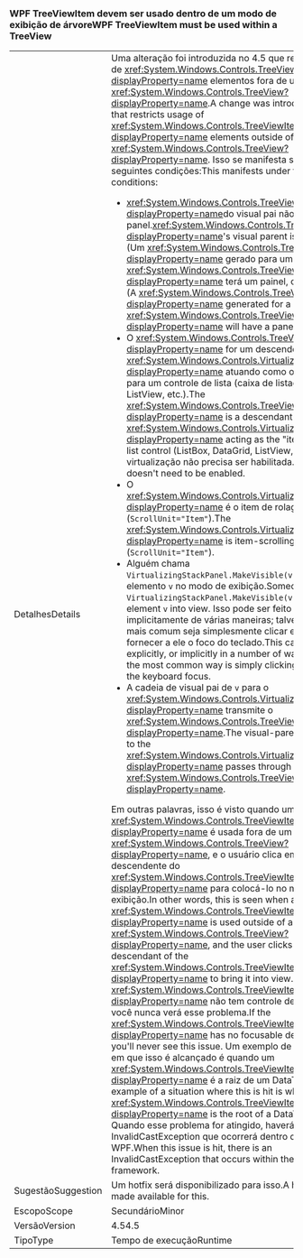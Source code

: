 ### <a name="wpf-treeviewitem-must-be-used-within-a-treeview"></a><span data-ttu-id="2ead4-101">WPF TreeViewItem devem ser usado dentro de um modo de exibição de árvore</span><span class="sxs-lookup"><span data-stu-id="2ead4-101">WPF TreeViewItem must be used within a TreeView</span></span>

|   |   |
|---|---|
|<span data-ttu-id="2ead4-102">Detalhes</span><span class="sxs-lookup"><span data-stu-id="2ead4-102">Details</span></span>|<span data-ttu-id="2ead4-103">Uma alteração foi introduzida no 4.5 que restringe o uso de <xref:System.Windows.Controls.TreeViewItem?displayProperty=name> elementos fora de um <xref:System.Windows.Controls.TreeView?displayProperty=name>.</span><span class="sxs-lookup"><span data-stu-id="2ead4-103">A change was introduced in 4.5 that restricts usage of <xref:System.Windows.Controls.TreeViewItem?displayProperty=name> elements outside of a <xref:System.Windows.Controls.TreeView?displayProperty=name>.</span></span> <span data-ttu-id="2ead4-104">Isso se manifesta sob as seguintes condições:</span><span class="sxs-lookup"><span data-stu-id="2ead4-104">This manifests under the following conditions:</span></span><ul><li><span data-ttu-id="2ead4-105"><xref:System.Windows.Controls.TreeViewItem?displayProperty=name>do visual pai não é um panel.</span><span class="sxs-lookup"><span data-stu-id="2ead4-105"><xref:System.Windows.Controls.TreeViewItem?displayProperty=name>'s visual parent is not a panel.</span></span> <span data-ttu-id="2ead4-106">(Um <xref:System.Windows.Controls.TreeViewItem?displayProperty=name> gerado para um <xref:System.Windows.Controls.TreeView?displayProperty=name> terá um painel, como seu pai)</span><span class="sxs-lookup"><span data-stu-id="2ead4-106">(A <xref:System.Windows.Controls.TreeViewItem?displayProperty=name> generated for a <xref:System.Windows.Controls.TreeView?displayProperty=name> will have a panel as its parent)</span></span></li><li><span data-ttu-id="2ead4-107">O <xref:System.Windows.Controls.TreeViewItem?displayProperty=name> for um descendente de um <xref:System.Windows.Controls.VirtualizingStackPanel?displayProperty=name> atuando como o &quot;itens host&quot; para um controle de lista (caixa de listagem, DataGrid, ListView, etc.).</span><span class="sxs-lookup"><span data-stu-id="2ead4-107">The <xref:System.Windows.Controls.TreeViewItem?displayProperty=name> is a descendant of a <xref:System.Windows.Controls.VirtualizingStackPanel?displayProperty=name> acting as the &quot;items host&quot; for a list control (ListBox, DataGrid, ListView, etc.).</span></span> <span data-ttu-id="2ead4-108">A virtualização não precisa ser habilitada.</span><span class="sxs-lookup"><span data-stu-id="2ead4-108">Virtualization doesn't need to be enabled.</span></span></li><li><span data-ttu-id="2ead4-109">O <xref:System.Windows.Controls.VirtualizingStackPanel?displayProperty=name> é o item de rolagem (<code>ScrollUnit=&quot;Item&quot;</code>).</span><span class="sxs-lookup"><span data-stu-id="2ead4-109">The <xref:System.Windows.Controls.VirtualizingStackPanel?displayProperty=name> is item-scrolling (<code>ScrollUnit=&quot;Item&quot;</code>).</span></span></li><li><span data-ttu-id="2ead4-110">Alguém chama <code>VirtualizingStackPanel.MakeVisible(v)</code> para rolar um elemento <code>v</code> no modo de exibição.</span><span class="sxs-lookup"><span data-stu-id="2ead4-110">Someone calls <code>VirtualizingStackPanel.MakeVisible(v)</code> to scroll an element <code>v</code> into view.</span></span> <span data-ttu-id="2ead4-111">Isso pode ser feito explícita ou implicitamente de várias maneiras; talvez a maneira mais comum seja simplesmente clicar em <code>v</code> para fornecer a ele o foco do teclado.</span><span class="sxs-lookup"><span data-stu-id="2ead4-111">This can be done explicitly, or implicitly in a number of ways; perhaps the most common way is simply clicking on <code>v</code> to give it the keyboard focus.</span></span></li><li><span data-ttu-id="2ead4-112">A cadeia de visual pai de <code>v</code> para o <xref:System.Windows.Controls.VirtualizingStackPanel?displayProperty=name> transmite o <xref:System.Windows.Controls.TreeViewItem?displayProperty=name>.</span><span class="sxs-lookup"><span data-stu-id="2ead4-112">The visual-parent chain from <code>v</code> to the <xref:System.Windows.Controls.VirtualizingStackPanel?displayProperty=name> passes through the <xref:System.Windows.Controls.TreeViewItem?displayProperty=name>.</span></span></li></ul><span data-ttu-id="2ead4-113">Em outras palavras, isso é visto quando um <xref:System.Windows.Controls.TreeViewItem?displayProperty=name> é usada fora de um <xref:System.Windows.Controls.TreeView?displayProperty=name>, e o usuário clica em um descendente do <xref:System.Windows.Controls.TreeViewItem?displayProperty=name> para colocá-lo no modo de exibição.</span><span class="sxs-lookup"><span data-stu-id="2ead4-113">In other words, this is seen when a <xref:System.Windows.Controls.TreeViewItem?displayProperty=name> is used outside of a <xref:System.Windows.Controls.TreeView?displayProperty=name>, and the user clicks on a descendant of the <xref:System.Windows.Controls.TreeViewItem?displayProperty=name> to bring it into view.</span></span> <span data-ttu-id="2ead4-114">Se o <xref:System.Windows.Controls.TreeViewItem?displayProperty=name> não tem controle descendentes, você nunca verá esse problema.</span><span class="sxs-lookup"><span data-stu-id="2ead4-114">If the <xref:System.Windows.Controls.TreeViewItem?displayProperty=name> has no focusable descendants, you'll never see this issue.</span></span> <span data-ttu-id="2ead4-115">Um exemplo de uma situação em que isso é alcançado é quando um <xref:System.Windows.Controls.TreeViewItem?displayProperty=name> é a raiz de um DataTemplate.</span><span class="sxs-lookup"><span data-stu-id="2ead4-115">An example of a situation where this is hit is when a <xref:System.Windows.Controls.TreeViewItem?displayProperty=name> is the root of a DataTemplate.</span></span> <span data-ttu-id="2ead4-116">Quando esse problema for atingido, haverá uma InvalidCastException que ocorrerá dentro da estrutura do WPF.</span><span class="sxs-lookup"><span data-stu-id="2ead4-116">When this issue is hit, there is an InvalidCastException that occurs within the WPF framework.</span></span>|
|<span data-ttu-id="2ead4-117">Sugestão</span><span class="sxs-lookup"><span data-stu-id="2ead4-117">Suggestion</span></span>|<span data-ttu-id="2ead4-118">Um hotfix será disponibilizado para isso.</span><span class="sxs-lookup"><span data-stu-id="2ead4-118">A hotfix will be made available for this.</span></span>|
|<span data-ttu-id="2ead4-119">Escopo</span><span class="sxs-lookup"><span data-stu-id="2ead4-119">Scope</span></span>|<span data-ttu-id="2ead4-120">Secundário</span><span class="sxs-lookup"><span data-stu-id="2ead4-120">Minor</span></span>|
|<span data-ttu-id="2ead4-121">Versão</span><span class="sxs-lookup"><span data-stu-id="2ead4-121">Version</span></span>|<span data-ttu-id="2ead4-122">4.5</span><span class="sxs-lookup"><span data-stu-id="2ead4-122">4.5</span></span>|
|<span data-ttu-id="2ead4-123">Tipo</span><span class="sxs-lookup"><span data-stu-id="2ead4-123">Type</span></span>|<span data-ttu-id="2ead4-124">Tempo de execução</span><span class="sxs-lookup"><span data-stu-id="2ead4-124">Runtime</span></span>|

